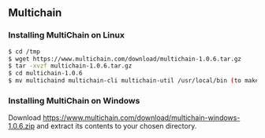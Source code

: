 ## Multichain

### Installing MultiChain on Linux
```bash
$ cd /tmp
$ wget https://www.multichain.com/download/multichain-1.0.6.tar.gz
$ tar -xvzf multichain-1.0.6.tar.gz
$ cd multichain-1.0.6
$ mv multichaind multichain-cli multichain-util /usr/local/bin (to make easily accessible on the command line)
```

### Installing MultiChain on Windows
Download https://www.multichain.com/download/multichain-windows-1.0.6.zip and extract its contents to your chosen directory.
